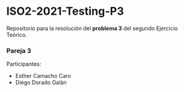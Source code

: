 # ISO2-2021-Testing-P3
Repositorio para la resolución del **problema 3** del segundo Ejercicio Teórico.
### Pareja 3
Participantes:
- Esther Camacho Caro
- Diego Dorado Galán
